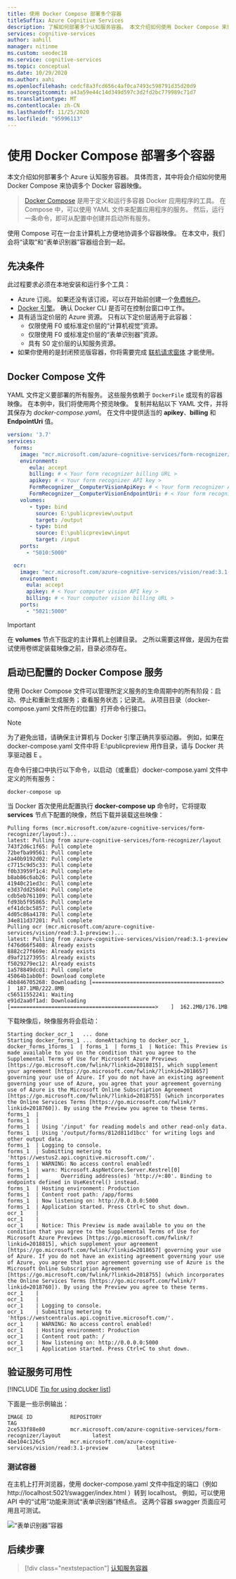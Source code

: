 ```yaml
---
title: 使用 Docker Compose 部署多个容器
titleSuffix: Azure Cognitive Services
description: 了解如何部署多个认知服务容器。 本文介绍如何使用 Docker Compose 来协调多个 Docker 容器映像。
services: cognitive-services
author: aahill
manager: nitinme
ms.custom: seodec18
ms.service: cognitive-services
ms.topic: conceptual
ms.date: 10/29/2020
ms.author: aahi
ms.openlocfilehash: cedcf8a3fcd656c4af0ca7493c598791d35d20d9
ms.sourcegitcommit: a43a59e44c14d349d597c3d2fd2bc779989c71d7
ms.translationtype: MT
ms.contentlocale: zh-CN
ms.lasthandoff: 11/25/2020
ms.locfileid: "95996113"
---
```

# <a name="use-docker-compose-to-deploy-multiple-containers"></a>使用 Docker Compose 部署多个容器

本文介绍如何部署多个 Azure 认知服务容器。 具体而言，其中将会介绍如何使用 Docker Compose 来协调多个 Docker 容器映像。

> [Docker Compose](https://docs.docker.com/compose/) 是用于定义和运行多容器 Docker 应用程序的工具。 在 Compose 中，可以使用 YAML 文件来配置应用程序的服务。 然后，运行一条命令，即可从配置中创建并启动所有服务。

使用 Compose 可在一台主计算机上方便地协调多个容器映像。 在本文中，我们会将“读取”和“表单识别器”容器组合到一起。

## <a name="prerequisites"></a>先决条件

此过程要求必须在本地安装和运行多个工具：

* Azure 订阅。 如果还没有该订阅，可以在开始前创建一个[免费帐户](https://azure.microsoft.com/free/cognitive-services)。
* [Docker 引擎](https://www.docker.com/products/docker-engine)。 确认 Docker CLI 是否可在控制台窗口中工作。
* 具有适当定价层的 Azure 资源。 只有以下定价层适用于此容器：
  * 仅限使用 F0 或标准定价层的“计算机视觉”资源。
  * 仅限使用 F0 或标准定价层的“表单识别器”资源。
  * 具有 S0 定价层的认知服务资源。
* 如果你使用的是封闭预览版容器，你将需要完成 [联机请求窗体](https://aka.ms/csgate/) 才能使用。

## <a name="docker-compose-file"></a>Docker Compose 文件

YAML 文件定义要部署的所有服务。 这些服务依赖于 `DockerFile` 或现有的容器映像。 在本例中，我们将使用两个预览映像。 复制并粘贴以下 YAML 文件，并将其保存为 *docker-compose.yaml*。 在文件中提供适当的 **apikey**、**billing** 和 **EndpointUri** 值。

```yaml
version: '3.7'
services:
  forms:
    image: "mcr.microsoft.com/azure-cognitive-services/form-recognizer/layout"
    environment:
       eula: accept
       billing: # < Your form recognizer billing URL >
       apikey: # < Your form recognizer API key >
       FormRecognizer__ComputerVisionApiKey: # < Your form recognizer API key >
       FormRecognizer__ComputerVisionEndpointUri: # < Your form recognizer URI >
    volumes:
       - type: bind
         source: E:\publicpreview\output
         target: /output
       - type: bind
         source: E:\publicpreview\input
         target: /input
    ports:
      - "5010:5000"

  ocr:
    image: "mcr.microsoft.com/azure-cognitive-services/vision/read:3.1-preview"
    environment:
      eula: accept
      apikey: # < Your computer vision API key >
      billing: # < Your computer vision billing URL >
    ports:
      - "5021:5000"
```

> [!IMPORTANT]
> 在 **volumes** 节点下指定的主计算机上创建目录。 之所以需要这样做，是因为在尝试使用卷绑定装载映像之前，目录必须存在。

## <a name="start-the-configured-docker-compose-services"></a>启动已配置的 Docker Compose 服务

使用 Docker Compose 文件可以管理所定义服务的生命周期中的所有阶段：启动、停止和重新生成服务；查看服务状态；记录流。 从项目目录（docker-compose.yaml 文件所在的位置）打开命令行接口。

> [!NOTE]
> 为了避免出错，请确保主计算机与 Docker 引擎正确共享驱动器。 例如，如果在 docker-compose.yaml 文件中将 E:\publicpreview 用作目录，请与 Docker 共享驱动器 E 。

在命令行接口中执行以下命令，以启动（或重启）docker-compose.yaml 文件中定义的所有服务：

```console
docker-compose up
```

当 Docker 首次使用此配置执行 **docker-compose up** 命令时，它将提取 **services** 节点下配置的映像，然后下载并装载这些映像：

```console
Pulling forms (mcr.microsoft.com/azure-cognitive-services/form-recognizer/layout:)...
latest: Pulling from azure-cognitive-services/form-recognizer/layout
743f2d6c1f65: Pull complete
72befba99561: Pull complete
2a40b9192d02: Pull complete
c7715c9d5c33: Pull complete
f0b33959f1c4: Pull complete
b8ab86c6ab26: Pull complete
41940c21ed3c: Pull complete
e3d37dd258d4: Pull complete
cdb5eb761109: Pull complete
fd93b5f95865: Pull complete
ef41dcbc5857: Pull complete
4d05c86a4178: Pull complete
34e811d37201: Pull complete
Pulling ocr (mcr.microsoft.com/azure-cognitive-services/vision/read:3.1-preview:)...
latest: Pulling from /azure-cognitive-services/vision/read:3.1-preview
f476d66f5408: Already exists
8882c27f669e: Already exists
d9af21273955: Already exists
f5029279ec12: Already exists
1a578849dcd1: Pull complete
45064b1ab0bf: Download complete
4bb846705268: Downloading [=========================================>         ]  187.1MB/222.8MB
c56511552241: Waiting
e91d2aa0f1ad: Downloading [==============================================>    ]  162.2MB/176.1MB
```

下载映像后，映像服务将会启动：

```console
Starting docker_ocr_1   ... done
Starting docker_forms_1 ... doneAttaching to docker_ocr_1, docker_forms_1forms_1  | forms_1  | forms_1  | Notice: This Preview is made available to you on the condition that you agree to the Supplemental Terms of Use for Microsoft Azure Previews [https://go.microsoft.com/fwlink/?linkid=2018815], which supplement your agreement [https://go.microsoft.com/fwlink/?linkid=2018657] governing your use of Azure. If you do not have an existing agreement governing your use of Azure, you agree that your agreement governing use of Azure is the Microsoft Online Subscription Agreement [https://go.microsoft.com/fwlink/?linkid=2018755] (which incorporates the Online Services Terms [https://go.microsoft.com/fwlink/?linkid=2018760]). By using the Preview you agree to these terms.
forms_1  | 
forms_1  | 
forms_1  | Using '/input' for reading models and other read-only data.
forms_1  | Using '/output/forms/812d811d1bcc' for writing logs and other output data.
forms_1  | Logging to console.
forms_1  | Submitting metering to 'https://westus2.api.cognitive.microsoft.com/'.
forms_1  | WARNING: No access control enabled!
forms_1  | warn: Microsoft.AspNetCore.Server.Kestrel[0]
forms_1  |       Overriding address(es) 'http://+:80'. Binding to endpoints defined in UseKestrel() instead.
forms_1  | Hosting environment: Production
forms_1  | Content root path: /app/forms
forms_1  | Now listening on: http://0.0.0.0:5000
forms_1  | Application started. Press Ctrl+C to shut down.
ocr_1    | 
ocr_1    | 
ocr_1    | Notice: This Preview is made available to you on the condition that you agree to the Supplemental Terms of Use for Microsoft Azure Previews [https://go.microsoft.com/fwlink/?linkid=2018815], which supplement your agreement [https://go.microsoft.com/fwlink/?linkid=2018657] governing your use of Azure. If you do not have an existing agreement governing your use of Azure, you agree that your agreement governing use of Azure is the Microsoft Online Subscription Agreement [https://go.microsoft.com/fwlink/?linkid=2018755] (which incorporates the Online Services Terms [https://go.microsoft.com/fwlink/?linkid=2018760]). By using the Preview you agree to these terms.
ocr_1    |
ocr_1    | 
ocr_1    | Logging to console.
ocr_1    | Submitting metering to 'https://westcentralus.api.cognitive.microsoft.com/'.
ocr_1    | WARNING: No access control enabled!
ocr_1    | Hosting environment: Production
ocr_1    | Content root path: /
ocr_1    | Now listening on: http://0.0.0.0:5000
ocr_1    | Application started. Press Ctrl+C to shut down.
```

## <a name="verify-the-service-availability"></a>验证服务可用性

[!INCLUDE [Tip for using docker list](../../../includes/cognitive-services-containers-docker-list-tip.md)]

下面是一些示例输出：

```
IMAGE ID            REPOSITORY                                                                 TAG
2ce533f88e80        mcr.microsoft.com/azure-cognitive-services/form-recognizer/layout          latest
4be104c126c5        mcr.microsoft.com/azure-cognitive-services/vision/read:3.1-preview         latest
```

### <a name="test-containers"></a>测试容器

在主机上打开浏览器，使用 docker-compose.yaml 文件中指定的端口（例如 http://localhost:5021/swagger/index.html ）转到 localhost。 例如，可以使用 API 中的“试用”功能来测试“表单识别器”终结点。 这两个容器 swagger 页面应可用且可测试。

![“表单识别器”容器](media/form-recognizer-swagger-page.png)

## <a name="next-steps"></a>后续步骤

> [!div class="nextstepaction"]
> [认知服务容器](../cognitive-services-container-support.md)
